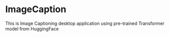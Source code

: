 # ImageCaption
This is Image Captioning desktop application using pre-trained Transformer model from HuggingFace